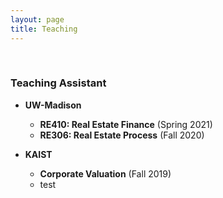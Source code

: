```yaml
---
layout: page
title: Teaching
---
```



<br/>

### Teaching Assistant 
 
- **UW-Madison**

  - **RE410: Real Estate Finance** (Spring 2021)
  - **RE306: Real Estate Process** (Fall 2020)
 
- **KAIST**

  - **Corporate Valuation** (Fall 2019)
  - test
